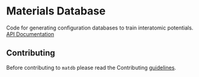 

# Materials Database

Code for generating configuration databases to train interatomic potentials. [API Documentation](https://rosenbrockc.github.io/matdb/)

## Contributing

Before contributing to `matdb` please read the Contributing
[guidelines](https://github.com/rosenbrockc/matdb/blob/master/CONTRIBUTING.md).